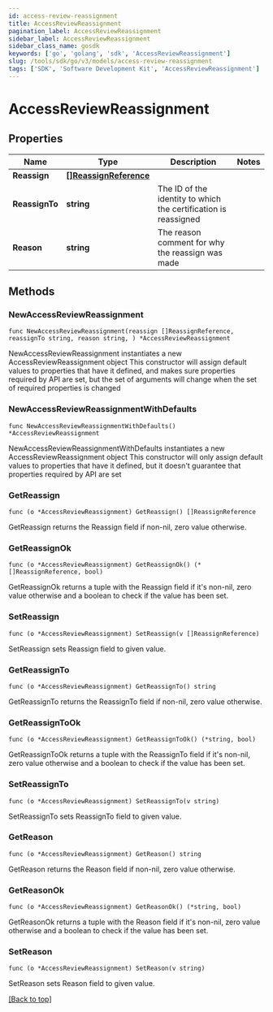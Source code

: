 ```yaml
---
id: access-review-reassignment
title: AccessReviewReassignment
pagination_label: AccessReviewReassignment
sidebar_label: AccessReviewReassignment
sidebar_class_name: gosdk
keywords: ['go', 'golang', 'sdk', 'AccessReviewReassignment'] 
slug: /tools/sdk/go/v3/models/access-review-reassignment
tags: ['SDK', 'Software Development Kit', 'AccessReviewReassignment']
---
```


# AccessReviewReassignment

## Properties

Name | Type | Description | Notes
------------ | ------------- | ------------- | -------------
**Reassign** |  [**[]ReassignReference**](reassign-reference) |  | 
**ReassignTo** |  **string** | The ID of the identity to which the certification is reassigned | 
**Reason** |  **string** | The reason comment for why the reassign was made | 

## Methods

### NewAccessReviewReassignment

`func NewAccessReviewReassignment(reassign []ReassignReference, reassignTo string, reason string, ) *AccessReviewReassignment`

NewAccessReviewReassignment instantiates a new AccessReviewReassignment object
This constructor will assign default values to properties that have it defined,
and makes sure properties required by API are set, but the set of arguments
will change when the set of required properties is changed

### NewAccessReviewReassignmentWithDefaults

`func NewAccessReviewReassignmentWithDefaults() *AccessReviewReassignment`

NewAccessReviewReassignmentWithDefaults instantiates a new AccessReviewReassignment object
This constructor will only assign default values to properties that have it defined,
but it doesn't guarantee that properties required by API are set

### GetReassign

`func (o *AccessReviewReassignment) GetReassign() []ReassignReference`

GetReassign returns the Reassign field if non-nil, zero value otherwise.

### GetReassignOk

`func (o *AccessReviewReassignment) GetReassignOk() (*[]ReassignReference, bool)`

GetReassignOk returns a tuple with the Reassign field if it's non-nil, zero value otherwise
and a boolean to check if the value has been set.

### SetReassign

`func (o *AccessReviewReassignment) SetReassign(v []ReassignReference)`

SetReassign sets Reassign field to given value.


### GetReassignTo

`func (o *AccessReviewReassignment) GetReassignTo() string`

GetReassignTo returns the ReassignTo field if non-nil, zero value otherwise.

### GetReassignToOk

`func (o *AccessReviewReassignment) GetReassignToOk() (*string, bool)`

GetReassignToOk returns a tuple with the ReassignTo field if it's non-nil, zero value otherwise
and a boolean to check if the value has been set.

### SetReassignTo

`func (o *AccessReviewReassignment) SetReassignTo(v string)`

SetReassignTo sets ReassignTo field to given value.


### GetReason

`func (o *AccessReviewReassignment) GetReason() string`

GetReason returns the Reason field if non-nil, zero value otherwise.

### GetReasonOk

`func (o *AccessReviewReassignment) GetReasonOk() (*string, bool)`

GetReasonOk returns a tuple with the Reason field if it's non-nil, zero value otherwise
and a boolean to check if the value has been set.

### SetReason

`func (o *AccessReviewReassignment) SetReason(v string)`

SetReason sets Reason field to given value.



[[Back to top]](#) 


